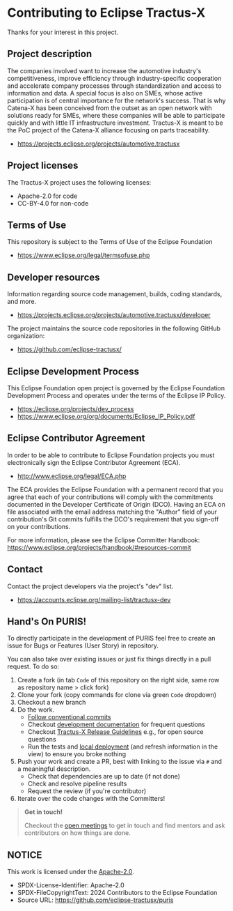 # Contributing to Eclipse Tractus-X

Thanks for your interest in this project.

## Project description

The companies involved want to increase the automotive industry's
competitiveness, improve efficiency through industry-specific cooperation and
accelerate company processes through standardization and access to information
and data. A special focus is also on SMEs, whose active participation is of
central importance for the network's success. That is why Catena-X has been
conceived from the outset as an open network with solutions ready for SMEs,
where these companies will be able to participate quickly and with little IT
infrastructure investment. Tractus-X is meant to be the PoC project of the
Catena-X alliance focusing on parts traceability.

* https://projects.eclipse.org/projects/automotive.tractusx

## Project licenses

The Tractus-X project uses the following licenses:

* Apache-2.0 for code
* CC-BY-4.0 for non-code

## Terms of Use

This repository is subject to the Terms of Use of the Eclipse Foundation

* https://www.eclipse.org/legal/termsofuse.php

## Developer resources

Information regarding source code management, builds, coding standards, and
more.

* https://projects.eclipse.org/projects/automotive.tractusx/developer

The project maintains the source code repositories in the following GitHub organization:

* https://github.com/eclipse-tractusx/

## Eclipse Development Process

This Eclipse Foundation open project is governed by the Eclipse Foundation
Development Process and operates under the terms of the Eclipse IP Policy.

* https://eclipse.org/projects/dev_process
* https://www.eclipse.org/org/documents/Eclipse_IP_Policy.pdf

## Eclipse Contributor Agreement

In order to be able to contribute to Eclipse Foundation projects you must
electronically sign the Eclipse Contributor Agreement (ECA).

* http://www.eclipse.org/legal/ECA.php

The ECA provides the Eclipse Foundation with a permanent record that you agree
that each of your contributions will comply with the commitments documented in
the Developer Certificate of Origin (DCO). Having an ECA on file associated with
the email address matching the "Author" field of your contribution's Git commits
fulfills the DCO's requirement that you sign-off on your contributions.

For more information, please see the Eclipse Committer Handbook:
https://www.eclipse.org/projects/handbook/#resources-commit

## Contact

Contact the project developers via the project's "dev" list.

* https://accounts.eclipse.org/mailing-list/tractusx-dev

## Hand's On PURIS!

To directly participate in the development of PURIS feel free to create an issue for Bugs or Features (User Story) in
repository.

You can also take over existing issues or just fix things directly in a pull request. To do so:

1. Create a fork (in tab `Code` of this repository on the right side, same row as repository name > click fork)
2. Clone your fork (copy commands for clone via green `Code` dropdown)
3. Checkout a new branch
4. Do the work.
    - [Follow conventional commits](https://www.conventionalcommits.org/en/v1.0.0/)
    - Checkout [development documentation](./docs/DEVELOPMENT.md) for frequent questions
    - Checkout [Tractus-X Release Guidelines](https://eclipse-tractusx.github.io/docs/release) e.g., for open source
      questions
    - Run the tests and [local deployment](./local/INSTALL.md) (and refresh information in the view) to ensure you broke
      nothing
5. Push your work and create a PR, best with linking to the issue via `#` and a meaningful description.
    - Check that dependencies are up to date (if not done)
    - Check and resolve pipeline results
    - Request the review (if you're contributor)
6. Iterate over the code changes with the Committers!

> **Get in touch!**
>
> Checkout the [open meetings](https://eclipse-tractusx.github.io/community/open-meetings) to get in touch and find
> mentors and ask contributors on how things are done.

## NOTICE

This work is licensed under the [Apache-2.0](https://www.apache.org/licenses/LICENSE-2.0).

- SPDX-License-Identifier: Apache-2.0
- SPDX-FileCopyrightText: 2024 Contributors to the Eclipse Foundation
- Source URL: https://github.com/eclipse-tractusx/puris
